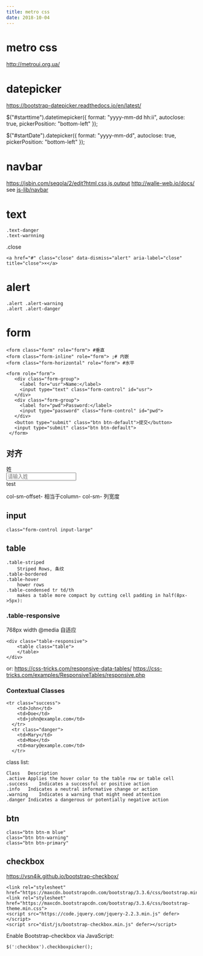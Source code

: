 ```yaml
---
title: metro css
date: 2018-10-04
---
```

# metro css
http://metroui.org.ua/

# datepicker
https://bootstrap-datepicker.readthedocs.io/en/latest/

  $("#starttime").datetimepicker({
      format: "yyyy-mm-dd hh:ii",
      autoclose: true,
      pickerPosition: "bottom-left"
  });

  $("#startDate").datepicker({
      format: "yyyy-mm-dd",
      autoclose: true,
      pickerPosition: "bottom-left"
  });

# navbar
https://jsbin.com/seqola/2/edit?html,css,js,output
http://walle-web.io/docs/
see [js-lib/navbar](navbar/menu.html)


# text

    .text-danger
    .text-warnning

.close

    <a href="#" class="close" data-dismiss="alert" aria-label="close" title="close">×</a>

# alert

    .alert .alert-warning
    .alert .alert-danger

# form

    <form class="form" role="form"> #垂直
    <form class="form-inline" role="form"> ;# 内嵌
    <form class="form-horizontal" role="form"> #水平

    <form role="form">
       <div class="form-group">
         <label for="usr">Name:</label>
         <input type="text" class="form-control" id="usr">
       </div>
       <div class="form-group">
         <label for="pwd">Password:</label>
         <input type="password" class="form-control" id="pwd">
       </div>
       <button type="submit" class="btn btn-default">提交</button>
       <input type="submit" class="btn btn-default">
     </form>

## 对齐

<div class="form-group">
  <label for="lastname" class="col-sm-3 control-label">姓</label>
  <div class="col-sm-2">
     <input type="text" class="form-control col-sm-2" id="lastname"
        placeholder="请输入姓">
  </div>
</div>
<div class="form-group">
  <div class="col-sm-offset-2 col-sm-10">
     <div class="checkbox">
          test
     </div>
  </div>
</div>

col-sm-offset-<index> 相当于column-<index>
col-sm-<length>  列宽度

## input

    class="form-control input-large"

## table

    .table-striped
        Striped Rows, 条纹
    .table-bordered
    .table-hover
        hower rows
    .table-condensed tr td/th
        makes a table more compact by cutting cell padding in half(8px->5px):

### .table-responsive
768px width @media 自适应

    <div class="table-responsive">
        <table class="table">
        </table>
    </div>

or:
https://css-tricks.com/responsive-data-tables/
https://css-tricks.com/examples/ResponsiveTables/responsive.php

### Contextual Classes

    <tr class="success">
        <td>John</td>
        <td>Doe</td>
        <td>john@example.com</td>
      </tr>
      <tr class="danger">
        <td>Mary</td>
        <td>Moe</td>
        <td>mary@example.com</td>
      </tr>

class list:

    Class	Description
    .active	Applies the hover color to the table row or table cell
    .success	Indicates a successful or positive action
    .info	Indicates a neutral informative change or action
    .warning	Indicates a warning that might need attention
    .danger	Indicates a dangerous or potentially negative action

## btn

    class="btn btn-m blue"
    class="btn btn-warning"
    class="btn btn-primary"

## checkbox
https://vsn4ik.github.io/bootstrap-checkbox/


    <link rel="stylesheet" href="https://maxcdn.bootstrapcdn.com/bootstrap/3.3.6/css/bootstrap.min.css">
    <link rel="stylesheet" href="https://maxcdn.bootstrapcdn.com/bootstrap/3.3.6/css/bootstrap-theme.min.css">
    <script src="https://code.jquery.com/jquery-2.2.3.min.js" defer></script>
    <script src="dist/js/bootstrap-checkbox.min.js" defer></script>

Enable Bootstrap-checkbox via JavaScript:

    $(':checkbox').checkboxpicker();